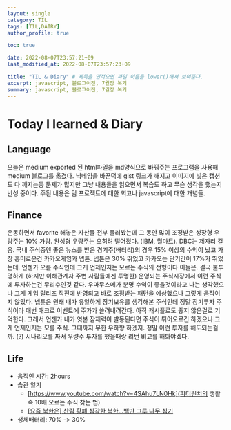 ```yaml
---
layout: single
category: TIL
tags: [TIL,DAIRY]
author_profile: true

toc: true

date: 2022-08-07T23:57:21+09
last_modified_at: 2022-08-07T23:57:23+09

title: "TIL & Diary" # 제목을 안적으면 파일 이름을 lower()해서 보여준다.
excerpt: javascript, 블로그이전, 7월장 복기
summary: javascript, 블로그이전, 7월장 복기
---
```


# Today I learned & Diary
## Language
오늘은 medium exported 된 html파일을 md양식으로 바꿔주는 프로그램을 사용해 medium 블로그를 옮겼다. 닉네임을 바꾼덕에 gist 링크가 깨지고 이미지에 넣은 캡션도 다 깨지는등 문제가 많지만 그냥 내용들을 읽으면서 복습도 하고 무슨 생각을 했는지 반성 중이다. 주된 내용은 팀 프로젝트에 대한 회고나 javascript에 대한 개념들.
## Finance
운동하면서 favorite 해놓은 자산들 전부 둘러봤는데 그 동안 많이 조정받은 성장형 우량주는 10% 가량. 완성형 우량주는 오히려 떨어졌다. (IBM, 월마트). DBC는 제자리 걸음. 국내 주식중엔 좋은 뉴스를 받은 경기주(배터리)의 경우 15% 이상의 수익이 났고 가장 흥미로운건 카카오게임과 넵튠. 넵튠은 30% 뛰었고 카카오는 단기간이 17%가 뛰었는데. 언젠가 오를 주식인데 그게 언제인지는 모르는 주식의 전형이다 이둘은. 결국 불투명하게 (하지만 이해관계자 주변 사람들에겐 투명한) 운영되는 주식시장에서 이런 주식에 투자하는건 무리수인것 같다. 우마무스메가 분명 수익이 좋을것이라고 나는 생각했으나 그게 게임 릴리즈 직전에 반영되고 바로 조정받는 패턴을 예상했으나 그렇게 움직이지 않았다. 넵튠은 원래 내가 유일하게 장기보유를 생각해본 주식인데 정말 장기투자 주식이라 매번 매크로 이벤트에 주가가 쓸려내려간다. 아직 캐시플로도 좋지 않은걸로 기억한다. 그래서 언젠가 내가 엿본 잠재력이 발동된다면 주식이 튀어오르긴 하겠으나 그게 언제인지는 모를 주식. 그때까지 무한 우하향 하겠지. 정말 이런 투자를 해도되는걸까. (?) 시나리오를 짜서 우량주 투자를 했을때랑 리턴 비교를 해봐야겠다.
## Life
- 움직인 시간: 2hours
- 습관 일기
  - [https://www.youtube.com/watch?v=4SAhu7LN0Hk](피터린치의 생활 속 10배 오르는 주식 찾는 법)
  - [[요즘 북한은] 산림 황폐 심각한 북한…백만 그루 나무 심기](https://www.youtube.com/watch?v=CTJSEw8KnAg&t=98s) 
- 생체배터리: 70% -> 30%

<!-- # header:
#   overlay_image: "assets/images/banner_template.jpg" # 얘를 예쁘게 쓸일이 있으려나  
#   overlay_filter: 0.3 # 투명도
#   overlay_filter: rgba(205, 239, 154, 0.30) -->
<!-- 
{% include figure image_path="assets/images/banner_template.jpg" alt="this is a placeholder image" caption="This is a figure caption." %}
![image-right](/assets/images/HibikeQauntumSymbol_88x88_version_waifu.png){:.align-center}
저렇게 됩니다. 이렇게 됩니다. 저렇게 됩니다.
{: .caption}

[![styled-image](/assets/images/HibikeQauntumSymbol_88x88_version_waifu.png  "This is some hover text"){: .align-center style="width: 10%;"}](/assets/images/pixel_tracker_logo_80px.png "Title shown in gallery view")
Some custom styled caption.
{: .caption}

짜라투스트라는 이렇게 말했다.[^1]

Definition term 1
: 저렇게 말했다.

집중! 어텐션 플리즈
{: .notice}
그렇게 하면
{: .notice--primary}
안되요
{: .notice--info}
!!
{: .notice--warning}
@@
{: .notice--danger}
흑
{: .notice--success}

{% capture notice-2 %}
**Extended notice box**:
* 맥락을 분리시키는 TIP, 또는 결론을 내릴때 쓰기좋은 패턴 **야호!**

```html
<html>
  <body>Some body. help me!<body>
</html>
```
{% endcapture %}

<div class="notice">{{ notice-2 | markdownify }}</div>

[Text](#link){: .btn .btn--primary}
 -->
 
<!-- [^1]: Test 1의 내용입니다. 푸터라인 주석-->
